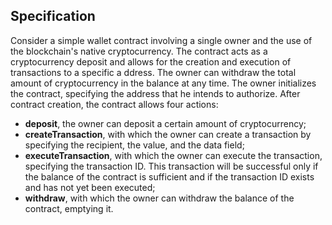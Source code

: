 ## Specification
Consider a simple wallet contract involving a single owner and the use of the blockchain's native cryptocurrency. The contract acts as a cryptocurrency deposit and allows for the creation and execution of transactions to a specific a ddress. The owner can withdraw the total amount of cryptocurrency in the balance at any time.
The owner initializes the contract, specifying the address that he intends to authorize.
After contract creation, the contract allows four actions:
- **deposit**, the owner can deposit a certain amount of cryptocurrency;
- **createTransaction**,  with which the owner can create a transaction by specifying the recipient, the value, and the data field;
- **executeTransaction**, with which the owner can execute the transaction, specifying the transaction ID. This transaction will be successful only if the balance of the contract is sufficient and if the transaction ID exists and has not yet been executed;
- **withdraw**,  with which the owner can withdraw the balance of the contract, emptying it.
 